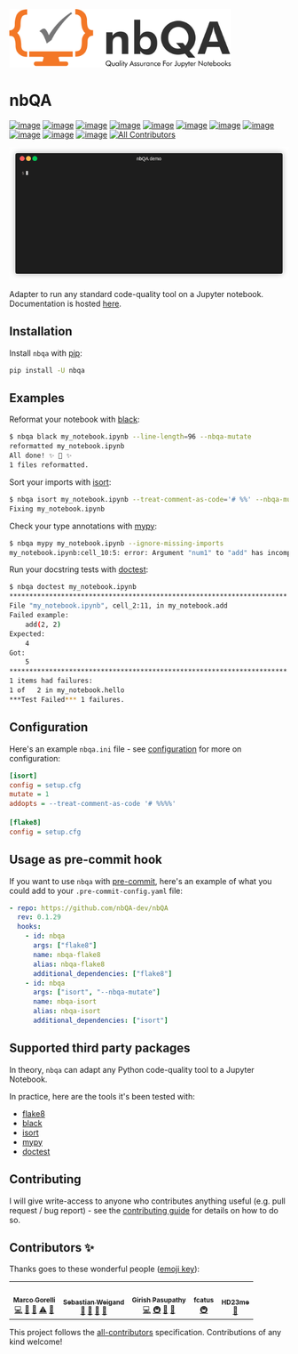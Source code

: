 <img src="https://github.com/nbQA-dev/nbQA/raw/master/assets/logo.png" alt="logo" width="400"/>

# nbQA

[![image](https://github.com/nbQA-dev/nbQA/workflows/tox/badge.svg)](https://github.com/nbQA-dev/nbQA/actions?workflow=tox)
[![image](https://codecov.io/gh/nbQA-dev/nbQA/branch/master/graph/badge.svg)](https://codecov.io/gh/nbQA-dev/nbQA)
[![image](https://badge.fury.io/py/nbqa.svg)](https://badge.fury.io/py/nbqa)
[![image](https://readthedocs.org/projects/nbqa/badge/?version=latest&style=plastic)](https://nbqa.readthedocs.io/en/latest/)
[![image](https://img.shields.io/pypi/pyversions/nbqa.svg)](https://pypi.org/project/nbqa/)
[![image](https://img.shields.io/badge/pre--commit-enabled-brightgreen?logo=pre-commit&logoColor=white)](https://github.com/pre-commit/pre-commit)
[![image](http://www.mypy-lang.org/static/mypy_badge.svg)](http://mypy-lang.org/)
[![image](https://interrogate.readthedocs.io/en/latest/_static/interrogate_badge.svg)](https://github.com/econchick/interrogate)
[![image](https://img.shields.io/badge/code%20style-black-000000.svg)](https://github.com/psf/black)
[![image](https://img.shields.io/badge/pylint-10/10-brightgreen.svg)](https://github.com/PyCQA/pylint)
[![image](https://img.shields.io/pypi/dm/nbqa.svg?label=pypi%20downloads&logo=PyPI&logoColor=white)](https://pypistats.org/packages/nbqa)
[![All Contributors](https://img.shields.io/github/all-contributors/nbQA-dev/nbQA)](#contributors)

<p align="center">
    <a href="#readme">
        <img alt="demo" src="https://raw.githubusercontent.com/nbQA-dev/nbQA-demo/master/demo.gif">
    </a>
</p>

Adapter to run any standard code-quality tool on a Jupyter notebook.
Documentation is hosted [here](https://nbqa.readthedocs.io/en/latest/).

## Installation

Install `nbqa` with [pip](https://pip.pypa.io):

```bash
pip install -U nbqa
```

## Examples

Reformat your notebook with
[black](https://black.readthedocs.io/en/stable/):

```bash
$ nbqa black my_notebook.ipynb --line-length=96 --nbqa-mutate
reformatted my_notebook.ipynb
All done! ✨ 🍰 ✨
1 files reformatted.
```

Sort your imports with [isort](https://timothycrosley.github.io/isort/):

```bash
$ nbqa isort my_notebook.ipynb --treat-comment-as-code='# %%' --nbqa-mutate
Fixing my_notebook.ipynb
```

Check your type annotations with [mypy](http://mypy-lang.org/):

```bash
$ nbqa mypy my_notebook.ipynb --ignore-missing-imports
my_notebook.ipynb:cell_10:5: error: Argument "num1" to "add" has incompatible type "str"; expected "int"
```

Run your docstring tests with
[doctest](https://docs.python.org/3/library/doctest.html):

```bash
$ nbqa doctest my_notebook.ipynb
**********************************************************************
File "my_notebook.ipynb", cell_2:11, in my_notebook.add
Failed example:
    add(2, 2)
Expected:
    4
Got:
    5
**********************************************************************
1 items had failures:
1 of   2 in my_notebook.hello
***Test Failed*** 1 failures.
```

## Configuration

Here\'s an example `nbqa.ini` file - see
[configuration](https://nbqa.readthedocs.io/en/latest/configuration.html)
for more on configuration:

```ini
[isort]
config = setup.cfg
mutate = 1
addopts = --treat-comment-as-code '# %%%%'

[flake8]
config = setup.cfg
```

## Usage as pre-commit hook

If you want to use `nbqa` with [pre-commit](https://pre-commit.com/),
here\'s an example of what you could add to your
`.pre-commit-config.yaml` file:

```yaml
- repo: https://github.com/nbQA-dev/nbQA
  rev: 0.1.29
  hooks:
    - id: nbqa
      args: ["flake8"]
      name: nbqa-flake8
      alias: nbqa-flake8
      additional_dependencies: ["flake8"]
    - id: nbqa
      args: ["isort", "--nbqa-mutate"]
      name: nbqa-isort
      alias: nbqa-isort
      additional_dependencies: ["isort"]
```

## Supported third party packages

In theory, `nbqa` can adapt any Python code-quality tool to a Jupyter Notebook.

In practice, here are the tools it\'s been tested with:

- [flake8](https://flake8.pycqa.org/en/latest/)
- [black](https://black.readthedocs.io/en/stable/)
- [isort](https://timothycrosley.github.io/isort/)
- [mypy](http://mypy-lang.org/)
- [doctest](https://docs.python.org/3/library/doctest.html)

## Contributing

I will give write-access to anyone who contributes anything useful
(e.g. pull request / bug report) - see the
[contributing guide](https://nbqa.readthedocs.io/en/latest/contributing.html)
for details on how to do so.

## Contributors ✨

Thanks goes to these wonderful people ([emoji key](https://allcontributors.org/docs/en/emoji-key)):

<!-- ALL-CONTRIBUTORS-LIST:START - Do not remove or modify this section -->
<!-- prettier-ignore-start -->
<!-- markdownlint-disable -->
<table>
  <tr>
    <td align="center"><a href="https://github.com/MarcoGorelli"><img src="https://avatars2.githubusercontent.com/u/33491632?v=4" width="100px;" alt=""/><br /><sub><b>Marco Gorelli</b></sub></a><br /><a href="https://github.com/nbQA-dev/nbQA/commits?author=MarcoGorelli" title="Code">💻</a> <a href="#maintenance-MarcoGorelli" title="Maintenance">🚧</a> <a href="https://github.com/nbQA-dev/nbQA/pulls?q=is%3Apr+reviewed-by%3AMarcoGorelli" title="Reviewed Pull Requests">👀</a> <a href="https://github.com/nbQA-dev/nbQA/commits?author=MarcoGorelli" title="Tests">⚠️</a> <a href="#ideas-MarcoGorelli" title="Ideas, Planning, & Feedback">🤔</a></td>
    <td align="center"><a href="https://github.com/s-weigand"><img src="https://avatars2.githubusercontent.com/u/9513634?v=4" width="100px;" alt=""/><br /><sub><b>Sebastian Weigand</b></sub></a><br /><a href="#tool-s-weigand" title="Tools">🔧</a> <a href="https://github.com/nbQA-dev/nbQA/pulls?q=is%3Apr+reviewed-by%3As-weigand" title="Reviewed Pull Requests">👀</a> <a href="https://github.com/nbQA-dev/nbQA/commits?author=s-weigand" title="Documentation">📖</a> <a href="#ideas-s-weigand" title="Ideas, Planning, & Feedback">🤔</a></td>
    <td align="center"><a href="https://github.com/girip11"><img src="https://avatars1.githubusercontent.com/u/5471162?v=4" width="100px;" alt=""/><br /><sub><b>Girish Pasupathy</b></sub></a><br /><a href="https://github.com/nbQA-dev/nbQA/commits?author=girip11" title="Code">💻</a> <a href="#infra-girip11" title="Infrastructure (Hosting, Build-Tools, etc)">🚇</a> <a href="https://github.com/nbQA-dev/nbQA/issues?q=author%3Agirip11" title="Bug reports">🐛</a> <a href="https://github.com/nbQA-dev/nbQA/pulls?q=is%3Apr+reviewed-by%3Agirip11" title="Reviewed Pull Requests">👀</a></td>
    <td align="center"><a href="https://github.com/fcatus"><img src="https://avatars0.githubusercontent.com/u/56323389?v=4" width="100px;" alt=""/><br /><sub><b>fcatus</b></sub></a><br /><a href="#infra-fcatus" title="Infrastructure (Hosting, Build-Tools, etc)">🚇</a></td>
    <td align="center"><a href="https://github.com/HD23me"><img src="https://avatars3.githubusercontent.com/u/68745664?v=4" width="100px;" alt=""/><br /><sub><b>HD23me</b></sub></a><br /><a href="https://github.com/nbQA-dev/nbQA/issues?q=author%3AHD23me" title="Bug reports">🐛</a></td>
  </tr>
</table>

<!-- markdownlint-enable -->
<!-- prettier-ignore-end -->
<!-- ALL-CONTRIBUTORS-LIST:END -->

This project follows the [all-contributors](https://github.com/all-contributors/all-contributors) specification. Contributions of any kind welcome!
